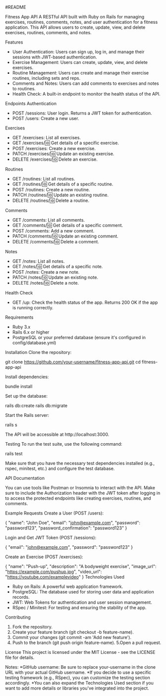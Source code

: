#README

Fitness App API
A RESTful API built with Ruby on Rails for managing exercises, routines, comments, notes, and user authentication for a fitness application. This API allows users to create, update, view, and delete exercises, routines, comments, and notes.

Features
* User Authentication: Users can sign up, log in, and manage their sessions with JWT-based authentication.
* Exercise Management: Users can create, update, view, and delete exercises.
* Routine Management: Users can create and manage their exercise routines, including sets and reps.
* Comments and Notes: Users can add comments to exercises and notes to routines.
* Health Check: A built-in endpoint to monitor the health status of the API.


Endpoints
Authentication
* POST /sessions: User login. Returns a JWT token for authentication.
* POST /users: Create a new user.

Exercises
* GET /exercises: List all exercises.
* GET /exercises/:id: Get details of a specific exercise.
* POST /exercises: Create a new exercise.
* PATCH /exercises/:id: Update an existing exercise.
* DELETE /exercises/:id: Delete an exercise.

Routines
* GET /routines: List all routines.
* GET /routines/:id: Get details of a specific routine.
* POST /routines: Create a new routine.
* PATCH /routines/:id: Update an existing routine.
* DELETE /routines/:id: Delete a routine.

Comments
* GET /comments: List all comments.
* GET /comments/:id: Get details of a specific comment.
* POST /comments: Add a new comment.
* PATCH /comments/:id: Update an existing comment.
* DELETE /comments/:id: Delete a comment.

Notes
* GET /notes: List all notes.
* GET /notes/:id: Get details of a specific note.
* POST /notes: Create a new note.
* PATCH /notes/:id: Update an existing note.
* DELETE /notes/:id: Delete a note.

Health Check
* GET /up: Check the health status of the app. Returns 200 OK if the app is running correctly.

Requirements
* Ruby 3.x
* Rails 6.x or higher
* PostgreSQL or your preferred database (ensure it's configured in config/database.yml)

Installation
Clone the repository:

git clone https://github.com/your-username/fitness-app-api.git
cd fitness-app-api

Install dependencies:

bundle install


Set up the database:

rails db:create
rails db:migrate


Start the Rails server:

rails s


The API will be accessible at http://localhost:3000.

Testing
To run the test suite, use the following command:

rails test

Make sure that you have the necessary test dependencies installed (e.g., rspec, minitest, etc.) and configure the test database.


API Documentation

You can use tools like Postman or Insomnia to interact with the API. Make sure to include the Authorization header with the JWT token after logging in to access the protected endpoints like creating exercises, routines, and comments.

Example Requests
Create a User (POST /users):

{
  "name": "John Doe",
  "email": "john@example.com",
  "password": "password123",
  "password_confirmation": "password123"
}

Login and Get JWT Token (POST /sessions):

{
  "email": "john@example.com",
  "password": "password123"
}

Create an Exercise (POST /exercises):

{
  "name": "Push-up",
  "description": "A bodyweight exercise",
  "image_url": "https://example.com/pushup.jpg",
  "video_url": "https://youtube.com/examplevideo"
}
Technologies Used

* Ruby on Rails: A powerful web application framework.
* PostgreSQL: The database used for storing user data and application records.
* JWT: Web Tokens for authentication and user session management.
* RSpec / Minitest: For testing and ensuring the stability of the app.

Contributing
1. Fork the repository.
2. Create your feature branch (git checkout -b feature-name).
3. Commit your changes (git commit -am 'Add new feature').
4. Push to the branch (git push origin feature-name).
5.Open a pull request.

License
This project is licensed under the MIT License - see the LICENSE file for details.

Notes:
*GitHub username: Be sure to replace your-username in the clone URL with your actual GitHub username.
*If you decide to use a specific testing framework (e.g., RSpec), you can customize the testing section accordingly.
*You can also expand the Technologies Used section if you want to add more details or libraries you've integrated into the project.